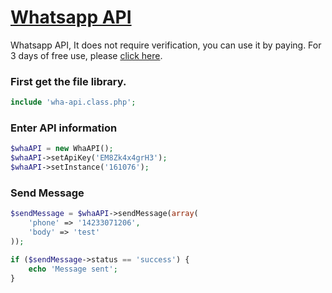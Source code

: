 # [Whatsapp API](https://wha-api.com/)
 Whatsapp API, It does not require verification, you can use it by paying.
 For 3 days of free use, please [click here](https://wha-api.com/).
 
 
 ### First get the file library.
 ```php
include 'wha-api.class.php';
```
 
  ### Enter API information
 ```php
$whaAPI = new WhaAPI();
$whaAPI->setApiKey('EM8Zk4x4grH3');
$whaAPI->setInstance('161076');
```
 
 ### Send Message
```php
$sendMessage = $whaAPI->sendMessage(array(
    'phone' => '14233071206',
    'body' => 'test'
));

if ($sendMessage->status == 'success') {
    echo 'Message sent';
}
```
